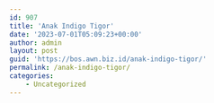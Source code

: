 ```yaml
---
id: 907
title: 'Anak Indigo Tigor'
date: '2023-07-01T05:09:23+00:00'
author: admin
layout: post
guid: 'https://bos.awn.biz.id/anak-indigo-tigor/'
permalink: /anak-indigo-tigor/
categories:
    - Uncategorized
---
```


